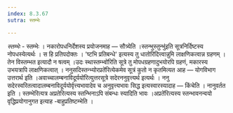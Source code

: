 ```yaml
---
index: 8.3.67
sutra: स्तम्भेः

---
```

_स्तम्भेः_ - स्तम्भेः । नकारोपधनिर्देशस्य प्रयोजनमाह —  सौत्र्येति ।स्तन्भुस्तुन्भु॑इति सूत्रनिर्दिष्टस्य नोपधस्येत्यर्थः । स हि प्रतिपदोक्तः । 'ष्टभि प्रतिबन्धे' इत्यस्य तु धातोरिदित्त्वान्नुमि लाक्षणिकत्वान्न ग्रहणम् । तेन विस्तम्भत इत्यादौ न षत्वम् ।उदः स्थास्तम्भ्वो॑रिति सूत्रे तु मोपधग्रहणादुभयोरपि ग्रहणं, मकारस्य उभयत्रापि लाक्षणिकत्वात् । ननुसदिस्तन्भ्योरप्रते॑रित्येकमेव सूत्रं कुतो न कृतमित्यत आह — योगविभाग उत्तरार्थ इति ।अवाच्चालम्बनाविदूर्ययो॑रित्युत्तरसूत्रे सदेरननुवृत्त्यर्थ इत्यर्थः । ननु सदेरस्वरितत्वादालम्बनाविदूर्ययोर्वृत्त्यभावादेव च अनुवृत्त्यभावः सिद्ध इत्यस्वारस्यादाह —  किंचेति । नानुवर्तत इति । स्तम्भेरित्यत्र अप्रतेरित्यस्य स्तन्भिनाऽपि संबन्धः स्यादिति भावः ।अप्रते॑रित्यस्य स्तन्भावनन्वयो वृद्धिप्रयोगानुगत इत्याह -बाहुप्रतिष्टम्भेति ।